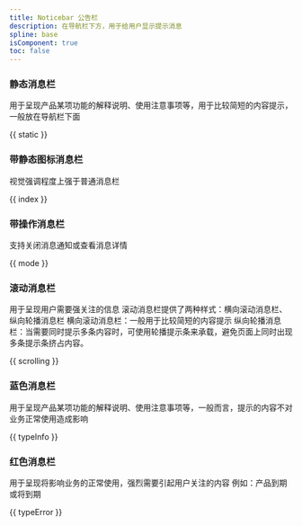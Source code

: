 ```yaml
---
title: Noticebar 公告栏
description: 在导航栏下方，用于给用户显示提示消息
spline: base
isComponent: true
toc: false
---
```


### 静态消息栏

用于呈现产品某项功能的解释说明、使用注意事项等，用于比较简短的内容提示，一般放在导航栏下面

{{ static }}

### 带静态图标消息栏

视觉强调程度上强于普通消息栏

{{ index }}

### 带操作消息栏

支持关闭消息通知或查看消息详情

{{ mode }}

### 滚动消息栏

用于呈现用户需要强关注的信息
滚动消息栏提供了两种样式：横向滚动消息栏、纵向轮播消息栏
横向滚动消息栏：一般用于比较简短的内容提示
纵向轮播消息栏：当需要同时提示多条内容时，可使用轮播提示条来承载，避免页面上同时出现多条提示条挤占内容。

{{ scrolling }}

### 蓝色消息栏

用于呈现产品某项功能的解释说明、使用注意事项等，一般而言，提示的内容不对业务正常使用造成影响

{{ typeInfo }}

### 红色消息栏

用于呈现将影响业务的正常使用，强烈需要引起用户关注的内容 例如：产品到期或将到期

{{ typeError }}
